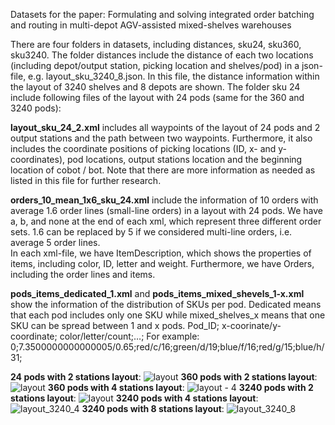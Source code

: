 Datasets for the paper: Formulating and solving integrated order batching and routing in multi-depot AGV-assisted mixed-shelves warehouses

There are four folders in datasets, including distances, sku24, sku360, sku3240. The folder distances include the distance of each two locations (including depot/output station, picking location and shelves/pod) in a json-file, e.g. layout_sku_3240_8.json. In this file, the distance information within the layout of 3240 shelves and 8 depots are shown. The folder sku 24 include following files of the layout with 24 pods (same for the 360 and 3240 pods): 

**layout_sku_24_2.xml** includes all waypoints of the layout of 24 pods and 2 output stations and the path between two waypoints. Furthermore, it also includes the coordinate positions of picking locations (ID, x- and y-coordinates), pod locations, output stations location and the beginning location of cobot / bot. Note that there are more information as needed as listed in this file for further research. 

**orders_10_mean_1x6_sku_24.xml** include the information of 10 orders with average 1.6 order lines (small-line orders) in a layout with 24 pods. We have a, b, and none at the end of each xml, which represent three different order sets. 1.6 can be replaced by 5 if we considered multi-line orders, i.e. average 5 order lines. \
In each xml-file, we have ItemDescription, which shows the properties of items, including color, ID, letter and weight. Furthermore, we have Orders, including the order lines and items. 

**pods_items_dedicated_1.xml** and **pods_items_mixed_shevels_1-x.xml** show the information of the distribution of SKUs per pod. Dedicated means that each pod includes only one SKU while mixed_shelves_x means that one SKU can be spread between 1 and x pods.
Pod_ID; x-coorinate/y-coordinate; color/letter/count;…;
For example:
0;7.3500000000000005/0.65;red/c/16;green/d/19;blue/f/16;red/g/15;blue/h/31;


**24 pods with 2 stations layout**:
![layout](https://user-images.githubusercontent.com/61032543/162757138-cf804594-0423-4312-80a5-d41a87f0e340.png)
**360 pods with 2 stations layout**:
![layout](https://user-images.githubusercontent.com/61032543/162757436-eeb2f9ff-4821-4460-9241-471952914ceb.png)
**360 pods with 4 stations layout**:
![layout - 4](https://user-images.githubusercontent.com/61032543/162757473-b960f27e-67af-4ffc-9358-f43bade3dda0.png)
**3240 pods with 2 stations layout**:
![layout](https://user-images.githubusercontent.com/61032543/162757568-efb5eda0-f959-4ddb-a567-062c98c54b0d.png)
**3240 pods with 4 stations layout**:
![layout_3240_4](https://user-images.githubusercontent.com/61032543/162757614-ea09a803-9884-42c6-ab28-afde02876863.png)
**3240 pods with 8 stations layout**:
![layout_3240_8](https://user-images.githubusercontent.com/61032543/162757637-fbf4a6c1-40ef-45b0-8347-bacc05e56757.png)

